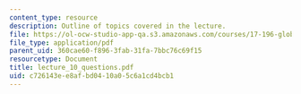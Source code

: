 ```yaml
---
content_type: resource
description: Outline of topics covered in the lecture.
file: https://ol-ocw-studio-app-qa.s3.amazonaws.com/courses/17-196-globalization-fall-2005/c726143ee8afbd0410a05c6a1cd4bcb1_lecture_10_questions.pdf
file_type: application/pdf
parent_uid: 360cae60-f896-3fab-31fa-7bbc76c69f15
resourcetype: Document
title: lecture_10_questions.pdf
uid: c726143e-e8af-bd04-10a0-5c6a1cd4bcb1
---
```

